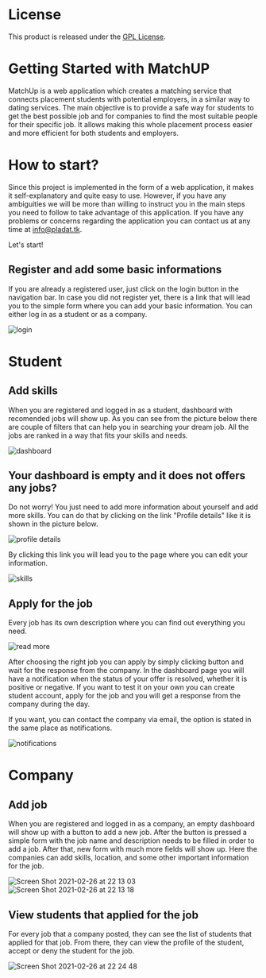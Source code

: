 # License
This product is released under the [GPL License](https://github.com/CosimoRusso/PlaDat2_frontend/blob/master/public/license.txt).

# Getting Started with MatchUP

MatchUp is a web application which creates a matching service that connects placement students with potential employers, in a similar way to dating services. The main objective is to provide a safe way for students to get the best possible job and for companies to find the most suitable people for their specific job. It allows making this whole placement process easier and more efficient for both students and employers.

# How to start?

Since this project is implemented in the form of a web application, it makes it self-explanatory and quite easy to use. However, if you have any ambiguities we will be more than willing to instruct you in the main steps you need to follow to take advantage of this application. If you have any problems or concerns regarding the application you can contact us at any time at [info@pladat.tk](mailto:info@pladat.tk).

Let's start!

## Register and add some basic informations

If you are already a registered user, just click on the login button in the navigation bar. In case you did not register yet, there is a link that will lead you to the simple form where you can add your basic information. You can either log in as a student or as a company.

![login](https://user-images.githubusercontent.com/60898529/109020457-45160e00-76ba-11eb-865c-dfd7f76abb03.jpg)


# Student
## Add skills

When you are registered and logged in as a student, dashboard with recomended jobs will show up. As you can see from the picture below there are couple of filters that can help you in searching your dream job. All the jobs are ranked in a way that fits your skills and needs. 

![dashboard](https://user-images.githubusercontent.com/60898529/109354245-cd90dc00-787d-11eb-922d-7d70292c20a1.jpg)

## Your dashboard is empty and it does not offers any jobs?

Do not worry! You just need to add more information about yourself and add more skills. You can do that by clicking on the link "Profile details" like it is shown in the picture below. 

![profile details](https://user-images.githubusercontent.com/60898529/109352104-9b31af80-787a-11eb-9df0-b4baed1a141b.jpg)

By clicking this link you will lead you to the page where you can edit your information.

![skills](https://user-images.githubusercontent.com/60898529/109306151-09f11780-783f-11eb-8a3c-88fb6c3aa2cf.jpg)

## Apply for the job

Every job has its own description where you can find out everything you need.

![read more](https://user-images.githubusercontent.com/60898529/109353432-a2f25380-787c-11eb-9eec-1c50c52776bb.jpg)

After choosing the right job you can apply by simply clicking button and wait for the response from the company. In the dashboard page you will have a notification when the status of your offer is resolved, whether it is positive or negative. If you want to test it on your own you can create student account, apply for the job and you will get a response from the company during the day.

If you want, you can contact the company via email, the option is stated in the same place as notifications.

![notifications](https://user-images.githubusercontent.com/60898529/109353839-33c92f00-787d-11eb-837e-f441258de31e.jpg)

# Company
## Add job

When you are registered and logged in as a company, an empty dashboard will show up with a button to add a new job. After the button is pressed a simple form with the job name and description needs to be filled in order to add a job. After that, new form with much more fields will show up. Here the companies can add skills, location, and some other important information for the job.
 
![Screen Shot 2021-02-26 at 22 13 03](https://user-images.githubusercontent.com/60764070/109355707-e4383280-787f-11eb-8a5f-3dd8eed19aa9.png)
![Screen Shot 2021-02-26 at 22 13 18](https://user-images.githubusercontent.com/60764070/109356108-8bb56500-7880-11eb-9f4b-fb28727ce988.png)

## View students that applied for the job

For every job that a company posted, they can see the list of students that applied for that job. From there, they can view the profile of the student, accept or deny the student for the job.

![Screen Shot 2021-02-26 at 22 24 48](https://user-images.githubusercontent.com/60764070/109356953-b48a2a00-7881-11eb-84ba-2db05d9d41e3.png)
